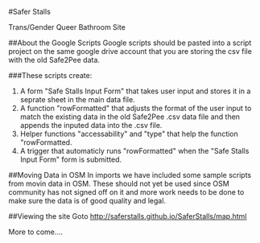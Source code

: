 #Safer Stalls

Trans/Gender Queer Bathroom Site

##About the Google Scripts
Google scripts should be pasted into a script project on the same google drive account that you are storing the csv file with the old Safe2Pee data.

###These scripts create:
1. A form "Safe Stalls Input Form" that takes user input and stores it in a seprate sheet in the main data file.
2. A function "rowFormatted" that adjusts the format of the user input to match the existing data in the old Safe2Pee .csv data file and then appends the inputed data into the .csv file.
3. Helper functions "accessability" and "type"  that help the function "rowFormatted.
4. A trigger that automaticly runs "rowFormatted" when the "Safe Stalls Input Form" form is submitted.

##Moving Data in OSM
In imports we have included some sample scripts from movin data in OSM.  These should not yet be used since OSM community has not signed off on it and more work needs to be done to make sure the data is of good quality and legal.

##Viewing the site
Goto <http://saferstalls.github.io/SaferStalls/map.html>

More to come....
